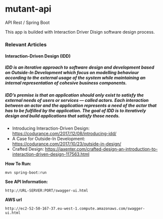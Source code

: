 # mutant-api
API Rest / Spring Boot 

This app is builded with Interaction Driver Disign software design process.

### Relevant Articles
#### **Interaction-Driven Design (IDD)**
##### IDD is an iterative approach to software design and development based on Outside-In Development which focus on modelling behaviour according to the external usage of the system while maintaining an internal representation of cohesive business components.
##### IDD’s premise is that an application should only exist to satisfy the external needs of users or services — called actors. Each interaction between an actor and the application represents a need of the actor that has to be fulfilled by the application. The goal of IDD is to iteratively design and build applications that satisfy those needs.

*   Introducing Interaction-Driven Design: 
    https://codurance.com/2017/12/08/introducing-idd/
*   A Case for Outside-In Development: 
    https://codurance.com/2017/10/23/outside-in-design/
*   Crafted Design:
    https://jaxenter.com/crafted-design-an-introduction-to-interaction-driven-design-117563.html
    

**How To Run:**

`mvn spring-boot:run`

**See API Information:**

`http://URL-SERVER:PORT/swagger-ui.html`

**AWS url**

`http://ec2-52-50-167-37.eu-west-1.compute.amazonaws.com/swagger-ui.html`